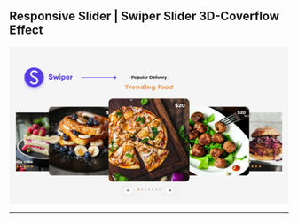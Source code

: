 ## Responsive Slider | Swiper Slider 3D-Coverflow Effect

![thumbnail](thumbnail.png)

------------------------
